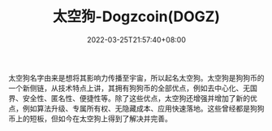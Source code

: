 ﻿---
weight: 
title: "太空狗-Dogzcoin(DOGZ)"
description: "太空狗名字由来是想将其影响力传播至宇宙，所以起名太空狗"
date: 2022-03-25T21:57:40+08:00
lastmod: 2022-03-25T16:45:40+08:00
draft: false
authors: ["Metabd"]
featuredImage: "taikonggou-dogzcoindogz.webp"
link: ""
tags: ["数字代币","太空狗-Dogzcoin(DOGZ)"]
categories: ["navigation"]
navigation: ["数字代币"]
lightgallery: true
toc: true
pinned: false
recommend: false
recommend1: false
---
太空狗名字由来是想将其影响力传播至宇宙，所以起名太空狗。太空狗是狗狗币的一个新侧链，从技术特点上讲，其拥有狗狗币的全部优点，例如去中心化、无国界、安全性、匿名性、便捷性等。除了这些优点，太空狗还增强并增加了新的优点，例如算法升级、专属所有权、无隐藏成本、应用快速落地。这些曾经都是狗狗币上的短板，但如今在太空狗上得到了解决并完善。
